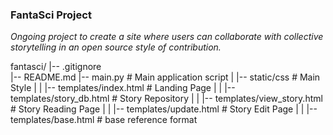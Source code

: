 ### FantaSci Project

*Ongoing project to create a site where users can collaborate with collective storytelling in an open source style of contribution.*

fantasci/ 
|-- .gitignore  
|-- README.md 
|-- main.py 							# Main application script
| |-- static/css  						# Main Style
| | |-- templates/index.html   			# Landing Page
| | |-- templates/story_db.html 		# Story Repository
| | |-- templates/view_story.html 	    # Story Reading Page
| | |-- templates/update.html			# Story Edit Page
| | |-- templates/base.html				# base reference format



